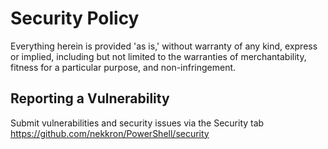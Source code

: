 # Security Policy
Everything herein is provided 'as is,' without warranty of any kind, express or implied, including but not limited to the warranties of merchantability, fitness for a particular purpose, and non-infringement.

## Reporting a Vulnerability

Submit vulnerabilities and security issues via the Security tab
https://github.com/nekkron/PowerShell/security
